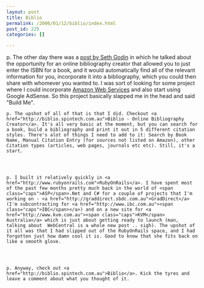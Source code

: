 ```yaml
---
layout: post
title: Biblio
permalink: /2006/01/12/biblio/index.html
post_id: 225
categories: []

---
```


p. The other day there was a <a href="sethgodin.typepad.com/seths_blog/2006/01/stuck_systems.html">post by Seth Godin</a>  in which he talked about the opportunity for an online bibliography creator that allowed you to just enter the <span class="caps">ISBN</span> for a book, and it would automatically find all of the relevant information for you, incorporate it into a bibliography, which you could then share with whomever you wanted to. I was sort of looking for some project where I could incorporate <a href="http://www.amazon.com">Amazon Web Services</a> and also start using Google AdSense. So this project basically slapped me in the head and said "Build Me".




	p. The upshot of all of that is that I did. Checkout <a href="http://biblio.spintech.com.au">Biblio - Online Bibliography Creator</a>. It's all very basic at the moment, but you can search for a book, build a bibliography and print it out in 5 different citation styles. There's alot of things I need to add to it: Search by Book Name, Manual Citation Entry (for sources not listed on Amazon), other Citation types (articles, web pages, journals etc etc). Still, it's a start.




	p. I built it relatively quickly in <a href="http://www.rubyonrails.com">RubyOnRails</a>. I have spent most of the past few months pretty much back in the world of <span class="caps">ASP</span>.Net and C# for a couple of projects that I'm working on - <a href="http://graddirect.sbdc.com.au">GradDirect</a> (I'm subcontracting for <a href="http://www.ibc.com.au"><span class="caps">IBC</span></a>) and on a new site for <a href="http://www.kvm.com.au"><span class="caps">KVM</span> Australia</a> which is just about getting ready to launch (man, talking about  WebCentral is a whole new post .. sigh). The upshot of it all was that I had slipped out of the RubyOnRails space, and I had forgotten just how damn cool it is. Good to know that she fits back on like a smooth glove.




	p. Anyway, check out <a href="http://biblio.spintech.com.au">Biblio</a>. Kick the tyres and leave a comment about what you thought of it.

